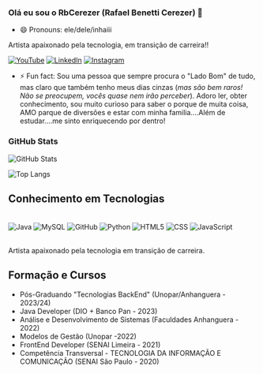 

<!--
**rbcerezer/rbcerezer** is a ✨ _special_ ✨ repository because its `README.md` (this file) appears on your GitHub profile.

Here are some ideas to get you started:

- 🔭 I’m currently working on ...
- 🌱 I’m currently learning ...
- 👯 I’m looking to collaborate on ...
- 🤔 I’m looking for help with ...
- 💬 Ask me about ...
- 📫 How to reach me: ...
- 😄 Pronouns: ...
- ⚡ Fun fact: ...
-->
### Olá eu sou o RbCerezer (Rafael Benetti Cerezer) 👋
- 😄 Pronouns: ele/dele/inhaiii

Artista apaixonado pela tecnologia, em transição de carreira!!

[![YouTube](https://img.shields.io/badge/YouTube-FF0000?style=for-the-badge&logo=youtube&logoColor=white)](https://youtube.com/@proxima_parada)
[![LinkedIn](https://img.shields.io/badge/LinkedIn-0077B5?style=for-the-badge&logo=linkedin&logoColor=white)](https://www.linkedin.com/in/rafael-cerezer-a3615b201/)
[![Instagram](https://img.shields.io/badge/Instagram-E4405F?style=for-the-badge&logo=instagram&logoColor=white)](https://www.instagram.com/b.rafa86/)

- ⚡ Fun fact: Sou uma pessoa que sempre procura o "Lado Bom" de tudo, mas claro que também tenho meus dias cinzas (_mas são bem raros! Não se preocupem, vocês quase nem irão perceber_). Adoro ler, obter conhecimento, sou muito curioso para saber o porque de muita coisa, AMO parque de diversões e estar com minha familia....Além de estudar....me sinto enriquecendo por dentro!


### GitHub Stats
![GitHub Stats](https://github-readme-stats.vercel.app/api?username=rbcerezer&theme=transparent&bg_color=000&border_color=30A3DC&show_icons=true&icon_color=30A3DC&title_color=E94D5F&text_color=FFF)

![Top Langs](https://github-readme-stats-git-masterrstaa-rickstaa.vercel.app/api/top-langs/?username=rbcerezer&layout=compact&bg_color=000&border_color=30A3DC&title_color=E94D5F&text_color=FFF)



## Conhecimento em Tecnologias

<div style="display: inline_block"><br/>
    <img align="center" alt="Java" src="https://img.shields.io/badge/Java-ED8B00?style=for-the-badge&logo=openjdk&logoColor=white" />
    <img align="center" alt="MySQL" src="https://img.shields.io/badge/MySQL-00000F?style=for-the-badge&logo=mysql&logoColor=white" />
    <img align="center" alt="GitHub" src="https://img.shields.io/badge/GitHub-100000?style=for-the-badge&logo=github&logoColor=white" />
    <img align="center" alt="Python" src="https://img.shields.io/badge/Python-14354C?style=for-the-badge&logo=python&logoColor=white" />
    <img align="center" alt="HTML5" src="https://img.shields.io/badge/HTML5-E34F26?style=for-the-badge&logo=html5&logoColor=white" /> 
    <img align="center" alt="CSS" src="https://img.shields.io/badge/CSS3-1572B6?style=for-the-badge&logo=css3&logoColor=white" /> 
    <img align="center" alt="JavaScript" src="https://img.shields.io/badge/JavaScript-F7DF1E?style=for-the-badge&logo=javascript&logoColor=black">     
    
</div><br/>

Artista apaixonado pela tecnologia em transição de carreira.

## Formação e Cursos

- Pós-Graduando "Tecnologias BackEnd" (Unopar/Anhanguera - 2023/24)
- Java Developer (DIO + Banco Pan - 2023)
- Análise e Desenvolvimento de Sistemas (Faculdades Anhanguera - 2022)
- Modelos de Gestão (Unopar -2022)
- FrontEnd Developer (SENAI Limeira - 2021)
- Competência Transversal - TECNOLOGIA DA
INFORMAÇÃO E COMUNICAÇÃO (SENAI São Paulo - 2020)
